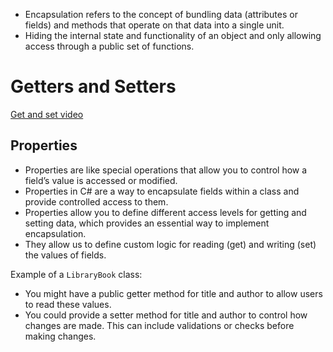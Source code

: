 - Encapsulation refers to the concept of bundling data (attributes or fields) and methods that operate on that data into a single unit.
- Hiding the internal state and functionality of an object and only allowing access through a public set of functions.


# Getters and Setters
[Get and set video](https://www.youtube.com/watch?v=8FmE_-QXg3Y&t=175s)
## Properties 
- Properties are like special operations that allow you to control how a field’s value is accessed or modified.
- Properties in C# are a way to encapsulate fields within a class and provide controlled access to them.
- Properties allow you to define different access levels for getting and setting data, which provides an essential way to implement encapsulation. 
- They allow us to define custom logic for reading (get) and writing (set) the values of fields.


Example of a `LibraryBook` class:
- You might have a public getter method for title and author to allow users to read these values.
- You could provide a setter method for title and author to control how changes are made. This can include validations or checks before making changes.



